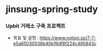 # jinsung-spring-study
 
### Upbit 거래소 구축 프로젝트

- 목표 및 설명 : https://www.notion.so/7-7-e5a65030036b40b19df8f224c495843c
